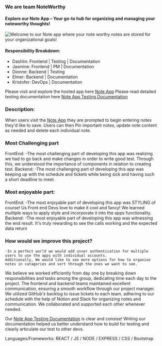 ### We are team NoteWorthy
#### Explore our Note App – Your go-to hub for organizing and managing your noteworthy thoughts!
![Welcome to our Note app where your note worthy notes are stored for your organizational goals!](https://i.imgur.com/a0TpWqD.jpeg)

#### Responsibility Breakdown:
- Dashlin: Frontend | Testing | Documentation
- Jasmine: Frontend | PM | Documentation
- Dionne: Backend | Testing
- Elmer: Backend | Documentation
- Kristofer: DevOps | Documentation

Please visit and explore the hosted app here [Note App]() 
Please read detailed testing documentation here [Note App Testing Documentation](https://www.notion.so/Ascend-Notes-Documentation-29f35195934c41ccb28cb9b920610432?pvs=4)

### Description:
When users visit the [Note App]() they are prompted to begin entering notes they'd like to save. Users can then Pin important notes, 
update note content as needed and delete each individual note.

### Most Challenging part
FrontEnd:
	-The most challenging part of developing this app was realizing we had to 
go back and make changes in order to write good test. Through this, we understood 
the importance of components in relation to creating test.
Backend:
	-The most challenging part of developing this app was keeping up with the schedule and tickets while being sick and having such a short 
deadline to meet.

### Most enjoyable part:
FrontEnd:
	-The most enjoyable part of developing this app was STYLING of course! Us Front 
end Devs love to make it cool and fancy! We learned multiple ways to apply style 
and incorporate it into the apps functionality. 
Backend:
	-The most enjoyable part of developing this app was witnessing the end result. It's truly rewarding to see the calls working and the expected 
data return

### How would we improve this project?
	-In a perfect world we would add usser authentication for multiple users to use the apps with individual accounts. 
	Additionally, We would like to see more options for how to organixe notes in catagories and sort through the ones we want to see.

We believe we worked efficiently from day one by breaking down responsibilities 
and tasks among the group, dedicating time each day to the project. The frontend 
and backend teams maintained excellent communication, ensuring a smooth workflow 
through our project manager. We utilized GitHub's backlog to issue tickets to each 
team, adhering to our schedule with the help of Notion and Slack for organizing 
notes and communication. We collaborated and supported each other whenever needed.

Our [Note App Testing Documentation](https://www.notion.so/Ascend-Notes-Documentation-29f35195934c41ccb28cb9b920610432?pvs=4) is clear and consise! 
Writing our documentation helped us better understand how to build for testing and clearly articulate our test to other devs. 

Languages/Frameworks: REACT / JS / NODE / EXPRESS / CSS / Bootstrap
